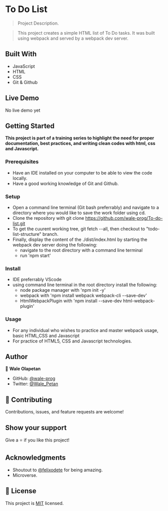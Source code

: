 # To Do List

> Project Description.

> This project creates a simple HTML list of To Do tasks. It was built using webpack and served by a webpack dev server.

## Built With

- JavaScript
- HTML
- CSS
- Git & Github

## Live Demo

No live demo yet

## Getting Started

**This project is part of a training series to highlight the need for proper documentation, best practices, and writing clean codes with html, css and Javascript.**

### Prerequisites

- Have an IDE installed on your computer to be able to view the code locally.
- Have a good working knowledge of Git and Github.

### Setup

- Open a command line terminal (Git bash preferrably) and navigate to a directory where you would like to save the work folder using cd.
- Clone the repository with git clone https://github.com/wale-prog/To-do-list.git
- To get the cuurent working tree, git fetch --all, then checkout to "todo-list-structure" branch.
- Finally, display the content of the ./dist/index.html by starting the webpack dev server doing the following:
  - navigate to the root directory with a command line terminal
  - run 'npm start'

### Install

- IDE preferrably VScode
- using command line terminal in the root directory install the following:
  - node package manager with 'npm init -y'
  - webpack with 'npm install webpack webpack-cli --save-dev'
  - HtmlWebpackPlugin with 'npm install --save-dev html-webpack-plugin'

### Usage

- For any individual who wishes to practice and master webpack usage, basic HTML,CSS and Javascript
- For practice of HTML5, CSS and Javascript technologies.

## Author

👤 **Wale Olapetan**

- GitHub: [@wale-prog](https://github.com/wale-prog)
- Twitter: [@Wale_Petan](https://twitter.com/wale_Petan)

## 🤝 Contributing

Contributions, issues, and feature requests are welcome!

## Show your support

Give a ⭐️ if you like this project!

## Acknowledgments

- Shoutout to [@felixodete](https://github.com/felixodette) for being amazing.
- Microverse.

## 📝 License

This project is [MIT](./LICENSE.md) licensed.
